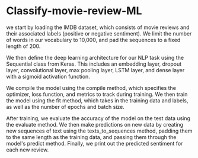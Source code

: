 # Classify-movie-review-ML
we start by loading the IMDB dataset, which consists of movie reviews and their associated labels (positive or negative sentiment). We limit the number of words in our vocabulary to 10,000, and pad the sequences to a fixed length of 200.

We then define the deep learning architecture for our NLP task using the Sequential class from Keras. This includes an embedding layer, dropout layer, convolutional layer, max pooling layer, LSTM layer, and dense layer with a sigmoid activation function.

We compile the model using the compile method, which specifies the optimizer, loss function, and metrics to track during training. We then train the model using the fit method, which takes in the training data and labels, as well as the number of epochs and batch size.

After training, we evaluate the accuracy of the model on the test data using the evaluate method. We then make predictions on new data by creating new sequences of text using the texts_to_sequences method, padding them to the same length as the training data, and passing them through the model's predict method. Finally, we print out the predicted sentiment for each new review.
